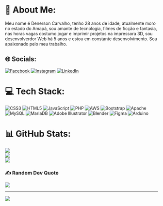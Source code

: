 # 💫 About Me:
Meu nome é Denerson Carvalho, tenho 28 anos de idade, atualmente moro no estado do Amapá, sou amante de tecnologia, filmes de ficção e fantasia, nas horas vagas costumo jogar e imprimir projetos na impressora 3D, sou desenvolverdor Web há 5 anos e estou em constante desenvolvimento. Sou apaixonado pelo meu trabalho.


## 🌐 Socials:
[![Facebook](https://img.shields.io/badge/Facebook-%231877F2.svg?logo=Facebook&logoColor=white)](https://facebook.com/https://www.facebook.com/D.crvlhoo/) [![Instagram](https://img.shields.io/badge/Instagram-%23E4405F.svg?logo=Instagram&logoColor=white)](https://instagram.com/https://www.instagram.com/d_carvalhoo/) [![LinkedIn](https://img.shields.io/badge/LinkedIn-%230077B5.svg?logo=linkedin&logoColor=white)](https://linkedin.com/in/linkedin.com/in/denercarvalho/) 

# 💻 Tech Stack:
![CSS3](https://img.shields.io/badge/css3-%231572B6.svg?style=for-the-badge&logo=css3&logoColor=white) ![HTML5](https://img.shields.io/badge/html5-%23E34F26.svg?style=for-the-badge&logo=html5&logoColor=white) ![JavaScript](https://img.shields.io/badge/javascript-%23323330.svg?style=for-the-badge&logo=javascript&logoColor=%23F7DF1E) ![PHP](https://img.shields.io/badge/php-%23777BB4.svg?style=for-the-badge&logo=php&logoColor=white) ![AWS](https://img.shields.io/badge/AWS-%23FF9900.svg?style=for-the-badge&logo=amazon-aws&logoColor=white) ![Bootstrap](https://img.shields.io/badge/bootstrap-%23563D7C.svg?style=for-the-badge&logo=bootstrap&logoColor=white) ![Apache](https://img.shields.io/badge/apache-%23D42029.svg?style=for-the-badge&logo=apache&logoColor=white) ![MySQL](https://img.shields.io/badge/mysql-%2300f.svg?style=for-the-badge&logo=mysql&logoColor=white) ![MariaDB](https://img.shields.io/badge/MariaDB-003545?style=for-the-badge&logo=mariadb&logoColor=white) ![Adobe Illustrator](https://img.shields.io/badge/adobeillustrator-%23FF9A00.svg?style=for-the-badge&logo=adobeillustrator&logoColor=white) ![Blender](https://img.shields.io/badge/blender-%23F5792A.svg?style=for-the-badge&logo=blender&logoColor=white) 	![Figma](https://img.shields.io/badge/figma-%23F24E1E.svg?style=for-the-badge&logo=figma&logoColor=white) ![Arduino](https://img.shields.io/badge/-Arduino-00979D?style=for-the-badge&logo=Arduino&logoColor=white)
# 📊 GitHub Stats:
![](https://github-readme-stats.vercel.app/api?username=DenersonCarvalho&theme=dracula&hide_border=false&include_all_commits=true&count_private=true)<br/>
![](https://github-readme-streak-stats.herokuapp.com/?user=DenersonCarvalho&theme=dracula&hide_border=false)<br/>
![](https://github-readme-stats.vercel.app/api/top-langs/?username=DenersonCarvalho&theme=dracula&hide_border=false&include_all_commits=true&count_private=true&layout=compact)

### ✍️ Random Dev Quote
![](https://quotes-github-readme.vercel.app/api?type=horizontal&theme=tokyonight)

---
[![](https://visitcount.itsvg.in/api?id=DenersonCarvalho&icon=6&color=1)](https://visitcount.itsvg.in)

<!-- Proudly created with GPRM ( https://gprm.itsvg.in ) -->
